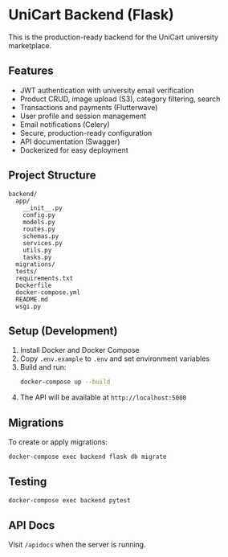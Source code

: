 # UniCart Backend (Flask)

This is the production-ready backend for the UniCart university marketplace.

## Features

- JWT authentication with university email verification
- Product CRUD, image upload (S3), category filtering, search
- Transactions and payments (Flutterwave)
- User profile and session management
- Email notifications (Celery)
- Secure, production-ready configuration
- API documentation (Swagger)
- Dockerized for easy deployment

## Project Structure

```
backend/
  app/
    __init__.py
    config.py
    models.py
    routes.py
    schemas.py
    services.py
    utils.py
    tasks.py
  migrations/
  tests/
  requirements.txt
  Dockerfile
  docker-compose.yml
  README.md
  wsgi.py
```

## Setup (Development)

1. Install Docker and Docker Compose
2. Copy `.env.example` to `.env` and set environment variables
3. Build and run:
   ```bash
   docker-compose up --build
   ```
4. The API will be available at `http://localhost:5000`

## Migrations

To create or apply migrations:

```bash
docker-compose exec backend flask db migrate
```

## Testing

```bash
docker-compose exec backend pytest
```

## API Docs

Visit `/apidocs` when the server is running.
